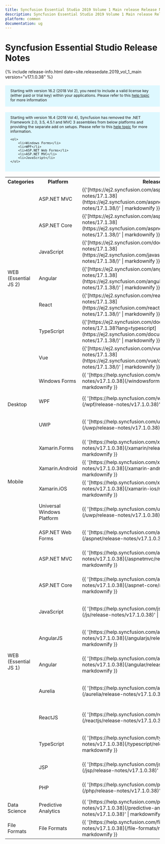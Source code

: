```yaml
---
title: Syncfusion Essential Studio 2019 Volume 1 Main release Release Notes  
description: Syncfusion Essential Studio 2019 Volume 1 Main release Release Notes  
platform: common
documentation: ug
---
```


# Syncfusion Essential Studio  Release Notes  

{% include release-info.html date=site.releasedate.2019_vol_1_main   version="v17.1.0.38" %} 

<style>
#license {
    font-size: .88em!important;
margin-top: 1.5em;     margin-bottom: 1.5em;
    background-color: #def8ff;
    padding: 10px 17px 14px;
}
</style>

<div id="license">
Starting with version 16.2 (2018 Vol 2), you need to include a valid license key (either paid or trial key) within your applications. 
Please refer to this <a href="/common/essential-studio/licensing/license-key">help topic</a> for more information 
</div>


<div id="license">
    Starting with version 16.4 (2018 Vol 4), Syncfusion has removed the .NET Framework 2.0, 3.5, 4.5.1 and MVC 3 assemblies from below platforms and providing the separate add on setups.
    Please refer to this <a href="/common/essential-studio/installation/essential-studio-platform-framework-add-ons">help topic</a> for more information.

    <ol>
        <li>Windows Forms</li>
        <li>WPF</li>
        <li>ASP.NET Web Forms</li>
        <li>ASP.NET MVC</li>
        <li>JavaScript</li>
    </ol>

</div>


<table>
<tr>
<th>
Categories</th><th>
Platform</th><th>
Release Notes</th><th>
Read Me</th></tr>
<tr>
<td rowspan="7">
WEB (Essential JS 2)
</td>
<td>
ASP.NET MVC
</td>
<td>{{'[https://ej2.syncfusion.com/aspnetmvc/documentation/release-notes/17.1.38](https://ej2.syncfusion.com/aspnetmvc/documentation/release-notes/17.1.38/)' | markdownify }}
</td>
<td>{{'[http://files2.syncfusion.com/Installs/v17.1.0.38/ReadMe/essential-js2/TypeScript.html](http://files2.syncfusion.com/Installs/v17.1.0.38/ReadMe/essential-js2/ASPMVC.html)' | markdownify }}
</td>
</tr>
<tr>
<td>
ASP.NET Core	
</td>
<td>{{'[https://ej2.syncfusion.com/aspnetcore/documentation/release-notes/17.1.38](https://ej2.syncfusion.com/aspnetcore/documentation/release-notes/17.1.38/)' | markdownify }}
</td>
<td>{{'[http://files2.syncfusion.com/Installs/v17.1.0.38/ReadMe/essential-js2/TypeScript.html](http://files2.syncfusion.com/Installs/v17.1.0.38/ReadMe/essential-js2/ASPNETCORE.html)' | markdownify }}
</td>
</tr>
<tr>
<td>
JavaScript
</td>
<td>{{'[https://ej2.syncfusion.com/documentation/release-notes/17.1.38](https://ej2.syncfusion.com/javascript/documentation/release-notes/17.1.38/)' | markdownify }}
</td>
<td>{{'[http://files2.syncfusion.com/Installs/v17.1.0.38/ReadMe/essential-js2/JavaScript.html](http://files2.syncfusion.com/Installs/v17.1.0.38/ReadMe/essential-js2/JavaScript.html)' | markdownify }}
</td>
</tr>
<tr>
<td>
Angular
</td>
<td>{{'[https://ej2.syncfusion.com/angular/documentation/release-notes/17.1.38](https://ej2.syncfusion.com/angular/documentation/release-notes/17.1.38/)' | markdownify }}
</td>
<td>{{'[http://files2.syncfusion.com/Installs/v17.1.0.38/ReadMe/essential-js2/Angular.html](http://files2.syncfusion.com/Installs/v17.1.0.38/ReadMe/essential-js2/Angular.html)' | markdownify }}
</td>
</tr>
<tr>
<td>
React
</td>
<td>{{'[https://ej2.syncfusion.com/react/documentation/release-notes/17.1.38](https://ej2.syncfusion.com/react/documentation/release-notes/17.1.38/)' | markdownify }}
</td>
<td>{{'[http://files2.syncfusion.com/Installs/v17.1.0.38/ReadMe/essential-js2/React.html](http://files2.syncfusion.com/Installs/v17.1.0.38/ReadMe/essential-js2/React.html)' | markdownify }}
</td>
</tr>
<tr>
<td>
TypeScript
</td>
<td>{{'[https://ej2.syncfusion.com/documentation/release-notes/17.1.38?lang=typescript](https://ej2.syncfusion.com/documentation/release-notes/17.1.38/)' | markdownify }}
</td>
<td>{{'[http://files2.syncfusion.com/Installs/v17.1.0.38/ReadMe/essential-js2/TypeScript.html](http://files2.syncfusion.com/Installs/v17.1.0.38/ReadMe/essential-js2/TypeScript.html)' | markdownify }}
</td>
</tr>
<tr>
<td>
Vue
</td>
<td>{{'[https://ej2.syncfusion.com/vue/documentation/release-notes/17.1.38](https://ej2.syncfusion.com/vue/documentation/release-notes/17.1.38/)' | markdownify }}
</td>
<td>{{'[http://files2.syncfusion.com/Installs/v17.1.0.38/ReadMe/essential-js2/Vue.html](http://files2.syncfusion.com/Installs/v17.1.0.38/ReadMe/essential-js2/Vue.html)' | markdownify }}
</td>
</tr>
<tr>
<td rowspan="3">
Desktop
</td>
<td>
Windows Forms
</td>
<td>{{ '[https://help.syncfusion.com/windowsforms/release-notes/v17.1.0.38](/windowsforms/release-notes/v17.1.0.38)' | markdownify }}
</td>
<td>{{ '[http://files2.syncfusion.com/Installs/v17.1.0.38/ReadMe/WindowsForms.html](http://files2.syncfusion.com/Installs/v17.1.0.38/ReadMe/WindowsForms.html)' | markdownify }}
</td>
</tr>
<tr>
<td>
WPF
</td>
<td>{{ '[https://help.syncfusion.com/wpf/release-notes/v17.1.0.38](/wpf/release-notes/v17.1.0.38)' | markdownify }}
</td>
<td>{{ '[http://files2.syncfusion.com/Installs/v17.1.0.38/ReadMe/WPF.html](http://files2.syncfusion.com/Installs/v17.1.0.38/ReadMe/WPF.html)' | markdownify }}
</td>
</tr>
<tr>
<td>
UWP
</td>
<td>{{ '[https://help.syncfusion.com/uwp/release-notes/v17.1.0.38](/uwp/release-notes/v17.1.0.38)' | markdownify }}
</td>
<td>{{ '[http://files2.syncfusion.com/Installs/v17.1.0.38/ReadMe/UniversalWindows.html](http://files2.syncfusion.com/Installs/v17.1.0.38/ReadMe/UniversalWindows.html)' | markdownify }}
</td>
</tr>
<tr>
<td rowspan="4">
Mobile
</td>
<td>
Xamarin.Forms
</td>
<td>{{ '[https://help.syncfusion.com/xamarin/release-notes/v17.1.0.38](/xamarin/release-notes/v17.1.0.38)' | markdownify }}
</td>
<td>{{ '[http://files2.syncfusion.com/Installs/v17.1.0.38/ReadMe/Xamarin_Forms.html](http://files2.syncfusion.com/Installs/v17.1.0.38/ReadMe/Xamarin_Forms.html)' | markdownify }}
</td>
</tr>
<tr>
<td>
Xamarin.Android
</td>
<td>{{ '[https://help.syncfusion.com/xamarin-android/release-notes/v17.1.0.38](/xamarin-android/release-notes/v17.1.0.38)' | markdownify }}
</td>
<td>{{ '[http://files2.syncfusion.com/Installs/v17.1.0.38/ReadMe/Xamarin_Forms.html](http://files2.syncfusion.com/Installs/v17.1.0.38/ReadMe/Xamarin_Forms.html)' | markdownify }}
</td>
</tr>
<tr>
<td>
Xamarin.iOS
</td>
<td>{{ '[https://help.syncfusion.com/xamarin-ios/release-notes/v17.1.0.38](/xamarin-ios/release-notes/v17.1.0.38)' | markdownify }}
</td>
<td>{{ '[http://files2.syncfusion.com/Installs/v17.1.0.38/ReadMe/Xamarin_Forms.html](http://files2.syncfusion.com/Installs/v17.1.0.38/ReadMe/Xamarin_Forms.html)' | markdownify }}
</td>
</tr>
<tr>
<td>
Universal Windows Platform
</td>
<td>{{ '[https://help.syncfusion.com/uwp/release-notes/v17.1.0.38](/uwp/release-notes/v17.1.0.38)' | markdownify }}
</td>
<td>{{ '[http://files2.syncfusion.com/Installs/v17.1.0.38/ReadMe/UniversalWindows.html](http://files2.syncfusion.com/Installs/v17.1.0.38/ReadMe/UniversalWindows.html)' | markdownify }}
</td>
</tr>
<tr>
<td rowspan="11">
WEB (Essential JS 1)
</td>
<td>
ASP.NET Web Forms
</td>
<td>{{ '[https://help.syncfusion.com/aspnet/release-notes/v17.1.0.38](/aspnet/release-notes/v17.1.0.38)' | markdownify }}
</td>
<td>{{ '[http://files2.syncfusion.com/Installs/v17.1.0.38/ReadMe/essential-js1/ASP.html](http://files2.syncfusion.com/Installs/v17.1.0.38/ReadMe/essential-js1/ASP.html)' | markdownify }}
</td>
</tr>
<tr>
<td>
ASP.NET MVC
</td>
<td>{{ '[https://help.syncfusion.com/aspnetmvc/release-notes/v17.1.0.38](/aspnetmvc/release-notes/v17.1.0.38)' | markdownify }}
</td>
<td>{{ '[http://files2.syncfusion.com/Installs/v17.1.0.38/ReadMe/essential-js1/ASPMVC.html](http://files2.syncfusion.com/Installs/v17.1.0.38/ReadMe/essential-js1/ASPMVC.html)' | markdownify }}
</td>
</tr>
<tr>
<td>
ASP.NET Core
</td>
<td>{{ '[https://help.syncfusion.com/aspnet-core/release-notes/v17.1.0.38](/aspnet-core/release-notes/v17.1.0.38)' | markdownify }}
</td>
<td>
{{ '[http://files2.syncfusion.com/Installs/v17.1.0.38/ReadMe/essential-js1/ASPNETCORE.html](http://files2.syncfusion.com/Installs/v17.1.0.38/ReadMe/essential-js1/ASPNETCORE.html)' | markdownify }}
</td>
</tr>
<tr>
<td>
JavaScript
</td>
<td>{{ '[https://help.syncfusion.com/js/release-notes/v17.1.0.38](/js/release-notes/v17.1.0.38)' | markdownify }}
</td>
<td>{{ '[http://files2.syncfusion.com/Installs/v17.1.0.38/ReadMe/essential-js1/JavaScript.html](http://files2.syncfusion.com/Installs/v17.1.0.38/ReadMe/essential-js1/JavaScript.html)' | markdownify }}
</td>
</tr>
<tr>
<td>
AngularJS
</td>
<td>{{ '[https://help.syncfusion.com/angularjs/release-notes/v17.1.0.38](/angularjs/release-notes/v17.1.0.38)' | markdownify }}
</td>
<td>{{ '[http://files2.syncfusion.com/Installs/v17.1.0.38/ReadMe/essential-js1/AngularJS.html](http://files2.syncfusion.com/Installs/v17.1.0.38/ReadMe/essential-js1/AngularJS.html)' | markdownify }}
</td>
</tr>
<tr>
<td>
Angular
</td>
<td>{{ '[https://help.syncfusion.com/angular/release-notes/v17.1.0.38](/angular/release-notes/v17.1.0.38)' | markdownify }}
</td>
<td>{{ '[http://files2.syncfusion.com/Installs/v17.1.0.38/ReadMe/essential-js1/Angular.html](http://files2.syncfusion.com/Installs/v17.1.0.38/ReadMe/essential-js1/Angular.html)' | markdownify }}
</td>
</tr>
<tr>
<td>
Aurelia
</td>
<td>{{ '[https://help.syncfusion.com/aurelia/release-notes/v17.1.0.38](/aurelia/release-notes/v17.1.0.38)' | markdownify }}
</td>
<td>{{ '[http://files2.syncfusion.com/Installs/v17.1.0.38/ReadMe/essential-js1/Aurelia.html](http://files2.syncfusion.com/Installs/v17.1.0.38/ReadMe/essential-js1/Aurelia.html)' | markdownify }}
</td>
</tr>
<tr>
<td>
ReactJS
</td>
<td>{{ '[https://help.syncfusion.com/reactjs/release-notes/v17.1.0.38](/reactjs/release-notes/v17.1.0.38)' | markdownify }}
</td>
<td>{{ '[http://files2.syncfusion.com/Installs/v17.1.0.38/ReadMe/essential-js1/ReactJS.html](http://files2.syncfusion.com/Installs/v17.1.0.38/ReadMe/essential-js1/ReactJS.html)' | markdownify }}
</td>
</tr>
<tr>
<td>
TypeScript
</td>
<td>{{ '[https://help.syncfusion.com/typescript/release-notes/v17.1.0.38](/typescript/release-notes/v17.1.0.38)' | markdownify }}
</td>
<td>{{ '[http://files2.syncfusion.com/Installs/v17.1.0.38/ReadMe/essential-js1/TypeScript.html](http://files2.syncfusion.com/Installs/v17.1.0.38/ReadMe/essential-js1/TypeScript.html)' | markdownify }}
</td>
</tr>
<tr>
<td>
JSP
</td>
<td>{{ '[https://help.syncfusion.com/jsp/release-notes/v17.1.0.38](/jsp/release-notes/v17.1.0.38)' | markdownify }}
</td>
<td>{{ '[http://files2.syncfusion.com/Installs/v17.1.0.38/ReadMe/essential-js1/JSP.html](http://files2.syncfusion.com/Installs/v17.1.0.38/ReadMe/essential-js1/JSP.html)' | markdownify }}
</td>
</tr>
<tr>
<td>
PHP
</td>
<td>{{ '[https://help.syncfusion.com/php/release-notes/v17.1.0.38](/php/release-notes/v17.1.0.38)' | markdownify }}
</td>
<td>{{ '[http://files2.syncfusion.com/Installs/v17.1.0.38/ReadMe/essential-js1/PHP.html](http://files2.syncfusion.com/Installs/v17.1.0.38/ReadMe/essential-js1/PHP.html)' | markdownify }}
</td>
</tr>
<tr>
<td>
Data Science
</td>
<td>
Predictive Analytics
</td>
<td>{{ '[https://help.syncfusion.com/predictive-analytics/release-notes/v17.1.0.38](/predictive-analytics/release-notes/v17.1.0.38)' | markdownify }}
</td>
<td>
</td>
</tr>
<tr>
<td>
File Formats
</td>
<td>
File Formats
</td>
<td>{{ '[https://help.syncfusion.com/file-formats/release-notes/v17.1.0.38](/file-formats/release-notes/v17.1.0.38)' | markdownify }}
</td>
<td>
</td>
</tr>
</table>
